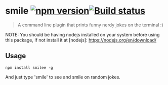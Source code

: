 # smile [![npm version](https://badge.fury.io/js/smilee.svg)](https://badge.fury.io/js/smilee)[![Build status][travis-image]][travis-url]
> A command line plugin that prints funny nerdy jokes on the terminal :)️

NOTE: You should be having nodejs installed on your system before using this package, If not install it at [nodejs]: https://nodejs.org/en/download/

## Usage

```shell
npm install smilee -g
```

And just type 'smile' to see and smile on random jokes.


[travis-url]: http://travis-ci.org/solodynamo/smile
[travis-image]: https://travis-ci.org/solodynamo/smile.svg?branch=master